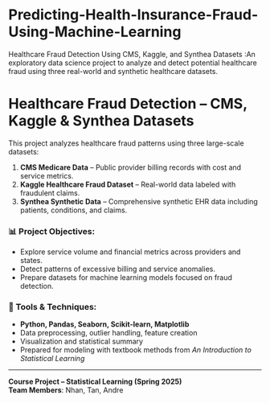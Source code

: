 # Predicting-Health-Insurance-Fraud-Using-Machine-Learning
Healthcare Fraud Detection Using CMS, Kaggle, and Synthea Datasets :An exploratory data science project to analyze and detect potential healthcare fraud using three real-world and synthetic healthcare datasets.

# Healthcare Fraud Detection – CMS, Kaggle & Synthea Datasets

This project analyzes healthcare fraud patterns using three large-scale datasets:

1. **CMS Medicare Data** – Public provider billing records with cost and service metrics.
2. **Kaggle Healthcare Fraud Dataset** – Real-world data labeled with fraudulent claims.
3. **Synthea Synthetic Data** – Comprehensive synthetic EHR data including patients, conditions, and claims.

### 📊 Project Objectives:
- Explore service volume and financial metrics across providers and states.
- Detect patterns of excessive billing and service anomalies.
- Prepare datasets for machine learning models focused on fraud detection.

### 🔧 Tools & Techniques:
- **Python, Pandas, Seaborn, Scikit-learn, Matplotlib**
- Data preprocessing, outlier handling, feature creation
- Visualization and statistical summary
- Prepared for modeling with textbook methods from *An Introduction to Statistical Learning*

---

**Course Project – Statistical Learning (Spring 2025)**  
**Team Members**: Nhan, Tan, Andre
